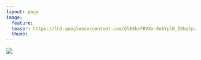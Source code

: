 ```yaml
---
layout: page
image:
  feature:
  teaser: https://lh3.googleusercontent.com/QlE4ksPBVXx-8oSYplK_I9NzJpwma2Y_tFt5nBr9Vrc=w245
  thumb:
---
```


[![](https://lh3.googleusercontent.com/uixf13MatuzDC_u_UCrxAw3LYpkymP2l4sZnJR9lBLU=w800)](https://lh3.googleusercontent.com/uixf13MatuzDC_u_UCrxAw3LYpkymP2l4sZnJR9lBLU=s0)
